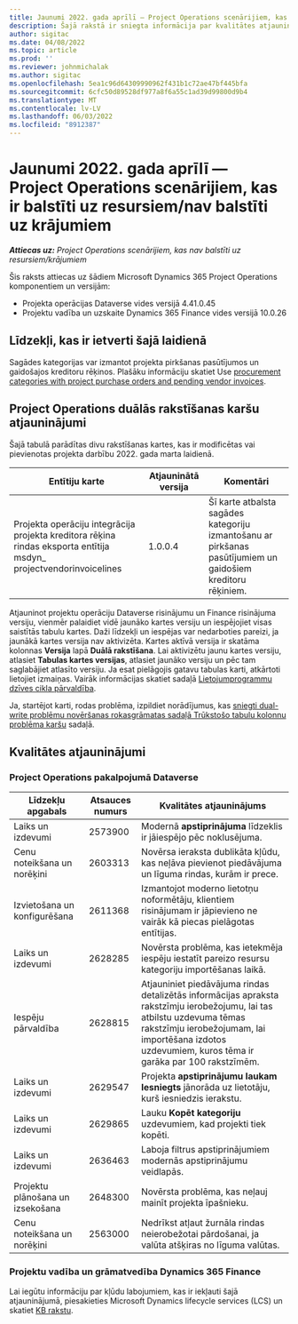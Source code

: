 ```yaml
---
title: Jaunumi 2022. gada aprīlī — Project Operations scenārijiem, kas ir balstīti uz resursiem/nav balstīti uz krājumiem
description: Šajā rakstā ir sniegta informācija par kvalitātes atjauninājumiem, kas ir pieejami Microsoft Dynamics 365 Project Operations 2022. gada aprīļa laidienā resursu/neuzkrātu scenāriju gadījumā.
author: sigitac
ms.date: 04/08/2022
ms.topic: article
ms.prod: ''
ms.reviewer: johnmichalak
ms.author: sigitac
ms.openlocfilehash: 5ea1c96d64309990962f431b1c72ae47bf445bfa
ms.sourcegitcommit: 6cfc50d89528df977a8f6a55c1ad39d99800d9b4
ms.translationtype: MT
ms.contentlocale: lv-LV
ms.lasthandoff: 06/03/2022
ms.locfileid: "8912387"
---
```

# <a name="whats-new-april-2022---project-operations-for-resourcenon-stocked-based-scenarios"></a>Jaunumi 2022. gada aprīlī — Project Operations scenārijiem, kas ir balstīti uz resursiem/nav balstīti uz krājumiem

_**Attiecas uz:** Project Operations scenārijiem, kas nav balstīti uz resursiem/krājumiem_

Šis raksts attiecas uz šādiem Microsoft Dynamics 365 Project Operations komponentiem un versijām:

- Projekta operācijas Dataverse vides versijā 4.41.0.45
- Projektu vadība un uzskaite Dynamics 365 Finance vides versijā 10.0.26

## <a name="features-included-in-this-release"></a>Līdzekļi, kas ir ietverti šajā laidienā

Sagādes kategorijas var izmantot projekta pirkšanas pasūtījumos un gaidošajos kreditoru rēķinos. Plašāku informāciju skatiet Use [procurement categories with project purchase orders and pending vendor invoices](configure-procurement-categories.md).

## <a name="project-operations-dual-write-maps-updates"></a>Project Operations duālās rakstīšanas karšu atjauninājumi

Šajā tabulā parādītas divu rakstīšanas kartes, kas ir modificētas vai pievienotas projekta darbību 2022. gada marta laidienā.

| Entītiju karte | Atjauninātā versija | Komentāri |
| -------------- | ------------------- | ------------|
| Projekta operāciju integrācija projekta kreditora rēķina rindas eksporta entītija msdyn\_ projectvendorinvoicelines | 1.0.0.4 | Šī karte atbalsta sagādes kategoriju izmantošanu ar pirkšanas pasūtījumiem un gaidošiem kreditoru rēķiniem. |

Atjauninot projektu operāciju Dataverse risinājumu un Finance risinājuma versiju, vienmēr palaidiet vidē jaunāko kartes versiju un iespējojiet visas saistītās tabulu kartes. Daži līdzekļi un iespējas var nedarboties pareizi, ja jaunākā kartes versija nav aktivizēta. Kartes aktīvā versija ir skatāma kolonnas **Versija** lapā **Duālā rakstīšana**. Lai aktivizētu jaunu kartes versiju, atlasiet **Tabulas kartes versijas**, atlasiet jaunāko versiju un pēc tam saglabājiet atlasīto versiju. Ja esat pielāgojis gatavu tabulas karti, atkārtoti lietojiet izmaiņas. Vairāk informācijas skatiet sadaļā [Lietojumprogrammu dzīves cikla pārvaldība](/dynamics365/fin-ops-core/dev-itpro/data-entities/dual-write/app-lifecycle-management).

Ja, startējot karti, rodas problēma, izpildiet norādījumus, kas [sniegti dual-write problēmu novēršanas rokasgrāmatas sadaļā Trūkstošo tabulu kolonnu problēma karšu](/dynamics365/fin-ops-core/dev-itpro/data-entities/dual-write/dual-write-troubleshooting-finops-upgrades#missing-table-columns-issue-on-maps) sadaļā.

## <a name="quality-updates"></a>Kvalitātes atjauninājumi

### <a name="project-operations-on-dataverse"></a>Project Operations pakalpojumā Dataverse

| Līdzekļu apgabals | Atsauces numurs | Kvalitātes atjauninājums |
| ------------ | ---------------- | -------------- |
| Laiks un izdevumi | 2573900 | Modernā **apstiprinājuma** līdzeklis ir jāiespējo pēc noklusējuma. |
| Cenu noteikšana un norēķini | 2603313 | Novērsa ieraksta dublikāta kļūdu, kas neļāva pievienot piedāvājuma un līguma rindas, kurām ir prece. |
| Izvietošana un konfigurēšana | 2611368 | Izmantojot moderno lietotņu noformētāju, klientiem risinājumam ir jāpievieno ne vairāk kā piecas pielāgotas entītijas. |
| Laiks un izdevumi | 2628285 | Novērsta problēma, kas ietekmēja iespēju iestatīt pareizo resursu kategoriju importēšanas laikā. |
|   Iespēju pārvaldība| 2628815 | Atjauniniet piedāvājuma rindas detalizētās informācijas apraksta rakstzīmju ierobežojumu, lai tas atbilstu uzdevuma tēmas rakstzīmju ierobežojumam, lai importēšana izdotos uzdevumiem, kuros tēma ir garāka par 100 rakstzīmēm. |
| Laiks un izdevumi| 2629547 | Projekta **apstiprinājumu laukam Iesniegts** jānorāda uz lietotāju, kurš iesniedzis ierakstu. |
| Laiks un izdevumi| 2629865 | Lauku **Kopēt kategoriju** uzdevumiem, kad projekti tiek kopēti. |
| Laiks un izdevumi| 2636463 | Laboja filtrus apstiprinājumiem modernās apstiprinājumu veidlapās. |
| Projektu plānošana un izsekošana | 2648300 | Novērsta problēma, kas neļauj mainīt projekta īpašnieku. |
| Cenu noteikšana un norēķini | 2563000 | Nedrīkst atļaut žurnāla rindas neierobežotai pārdošanai, ja valūta atšķiras no līguma valūtas. |

### <a name="project-management-and-accounting-in-dynamics-365-finance"></a>Projektu vadība un grāmatvedība Dynamics 365 Finance

Lai iegūtu informāciju par kļūdu labojumiem, kas ir iekļauti šajā atjauninājumā, piesakieties Microsoft Dynamics lifecycle services (LCS) un skatiet [KB rakstu](https://fix.lcs.dynamics.com/Issue/Details?bugId=662864).
